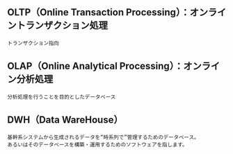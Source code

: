 ## OLTP（Online Transaction Processing）：オンライントランザクション処理
```
トランザクション指向
```

## OLAP（Online Analytical Processing）：オンライン分析処理
```
分析処理を行うことを目的としたデータベース
```

## DWH（Data WareHouse）
```
基幹系システムから生成されるデータを“時系列で”管理するためのデータベース。
あるいはそのデータベースを構築・運用するためのソフトウェアを指します。
```

